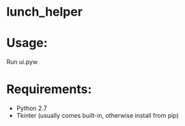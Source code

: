 # lunch_helper

Usage:
======
Run ui.pyw


Requirements:
=============
 - Python 2.7
 - Tkinter (usually comes built-in, otherwise install from pip)
